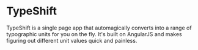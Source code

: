 TypeShift
=========

TypeShift is a single page app that automagically converts into a range of typographic units for you on the fly. It's built on AngularJS and makes figuring out different unit values quick and painless.
